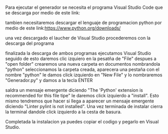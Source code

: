 Para ejecutar el generador se necesita el programa Visual Studio Code que se descarga por medio de este link: 

tambien necesitaremos descargar el lenguaje de programacion python por medio de este link:https://www.python.org/downloads/

una vez descargado el laucher de Visual Studio procederemos con la descarga del programa

finalizada la descarga de ambos programas ejecutamos Visual Studio seguido de esto daremos clic izquiero en la pesatña de "File" despues a "open folder" crearemos una nueva carpeta en documentos nombrandola "python" seleccionamos la carpeta creada, aparecera una pestaña con el nombre "python" le damos click izquierdo en "New File" y lo nombraremos "Generador.py" y damos a la tecla ENTER

saldra un mensaje emergente diciendo "The 'Python' extension is recommended for this file tipe" le daremos click izquierdo a "install". Esto mismo tendremos que hacer si llega a aparecer un mensaje emergente diciendo "Linter pylint is not installed". Una vez terminada de instalar cierra la terminal dandole click izquierdo a la cesta de basura.

Completada la instalacion ya puedes copiar el codigo y pegarlo en Visual Studio.
